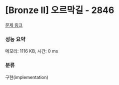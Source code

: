 # [Bronze II] 오르막길 - 2846 

[문제 링크](https://www.acmicpc.net/problem/2846) 

### 성능 요약

메모리: 1116 KB, 시간: 0 ms

### 분류

구현(implementation)

